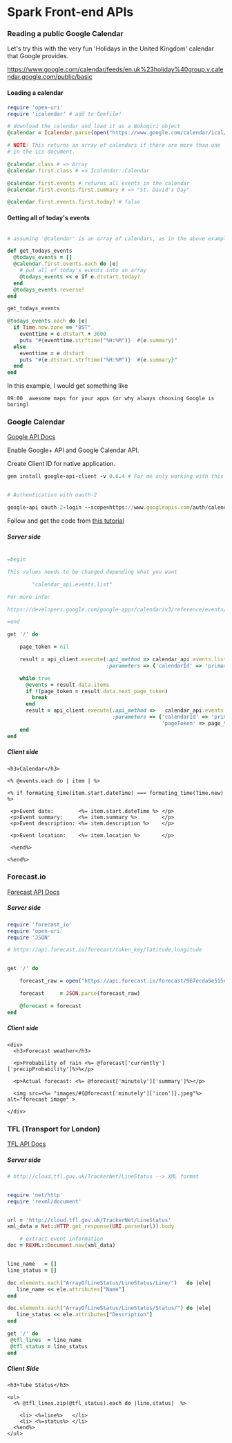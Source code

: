 # Spark Front-end APIs

### Reading a public Google Calendar

Let's try this with the very fun 'Holidays in the United Kingdom' calendar that Google provides.

https://www.google.com/calendar/feeds/en.uk%23holiday%40group.v.calendar.google.com/public/basic

#### Loading a calendar

```ruby
require 'open-uri'
require 'icalendar' # add to Gemfile!

# download the calendar and load it as a Nokogiri object
@calendar = Icalendar.parse(open("https://www.google.com/calendar/ical/henrystanley.com_uh7l5drs1sfnju9eivnml389k8%40group.calendar.google.com/private-95d6172bf50f4f3783be77c8a0dfce42/basic.ics"))

# NOTE! This returns an array of calendars if there are more than one
# in the ics document. 

@calendar.class # => Array
@calendar.first.class # => Icalendar::Calendar

@calendar.first.events # returns all events in the calendar
@calendar.first.events.first.summary # => "St. David's Day"

@calendar.first.events.first.today? # false
```

#### Getting all of today's events

```ruby

# assuming '@calendar' is an array of calendars, as in the above example

def get_todays_events
  @todays_events = []
  @calendar.first.events.each do |e|
    # put all of today's events into an array
    @todays_events << e if e.dtstart.today?
  end
  @todays_events.reverse!
end

get_todays_events

@todays_events.each do |e|
  if Time.now.zone == "BST"
    eventtime = e.dtstart + 3600
    puts "#{eventtime.strftime("%H:%M")}  #{e.summary}"
  else
    eventtime = e.dtstart
    puts "#{e.dtstart.strftime("%H:%M")}  #{e.summary}"
  end
end
```

In this example, I would get something like

`09:00  awesome maps for your apps (or why always choosing Google is boring)`

### Google Calendar

[Google API Docs](https://developers.google.com/google-apps/calendar/)

Enable Google+ API and Google Calendar API.

Create Client ID for native application.

```ruby
gem install google-api-client -v 0.6.4 # For me only working with this version


# Authentication with oauth-2

google-api oauth-2-login --scope=https://www.googleapis.com/auth/calendar --client-id=CLIENT_ID --client-secret=CLIENT_SECRET
```

Follow and get the code from [this tutorial](https://github.com/google/google-api-ruby-client-samples/tree/master/calendar) 

##### Server side

```ruby

=begin

This values needs to be changed depending what you want 

		"calendar_api.events.list"

For more info:

https://developers.google.com/google-apps/calendar/v3/reference/events/instances 

=end

get '/' do

	page_token = nil

	result = api_client.execute(:api_method => calendar_api.events.list,
	                            :parameters => {'calendarId' => 'primary'})

	while true
	  @events = result.data.items
	  if !(page_token = result.data.next_page_token)
	    break
	  end
	  result = api_client.execute(:api_method =>   calendar_api.events.list,
	                              :parameters => {'calendarId' => 'primary',
	                                              'pageToken' => page_token})
	end
end
```


##### Client side

```erb
<h3>Calendar</h3>

<% @events.each do | item | %>

<% if formating_time(item.start.dateTime) === formating_time(Time.new) %>
  
 <p>Event date:        <%= item.start.dateTime %> </p>
 <p>Event summary:     <%= item.summary %>        </p>
 <p>Event description: <%= item.description %>    </p>
 
 <p>Event location:    <%= item.location %>       </p>

 <%end%>

<%end%>

```


### Forecast.io

[Forecast API Docs](https://developer.forecast.io/docs/v2)


##### Server side

```ruby
require 'forecast_io'
require 'open-uri'
require 'JSON'

# https://api.forecast.io/forecast/token_key/latitude,longitude


get '/' do

	forecast_raw = open("https://api.forecast.io/forecast/967ecda5e515e3a4ce315e508/51.5231,-0.0871").read   

	forecast     = JSON.parse(forecast_raw)

	@forecast = forecast
end
```

##### Client side

```erb
<div>
  <h3>Forecast weather</h3>

  <p>Probability of rain <%= @forecast['currently']['precipProbability']%>%</p>
  
  <p>Actual forecast: <%= @forecast['minutely']['summary']%></p>
  
  <img src=<%= "images/#{@forecast['minutely']['icon']}.jpeg"%> alt="forecast image" > 

</div>
```


### TFL (Transport for London)

[TFL API Docs](http://www.tfl.gov.uk/info-for/open-data-users/)

##### Server side

```ruby
# http://cloud.tfl.gov.uk/TrackerNet/LineStatus --> XML format


require 'net/http'
require 'rexml/document'


url = 'http://cloud.tfl.gov.uk/TrackerNet/LineStatus'
xml_data = Net::HTTP.get_response(URI.parse(url)).body

	# extract event information
doc = REXML::Document.new(xml_data)


line_name   = []
line_status = []

doc.elements.each("ArrayOfLineStatus/LineStatus/Line/")   do |ele|
   line_name << ele.attributes["Name"]
end

doc.elements.each("ArrayOfLineStatus/LineStatus/Status/") do |ele|
   line_status << ele.attributes["Description"]
end

get '/' do
 @tfl_lines  = line_name  
 @tfl_status = line_status
end
```

##### Client Side

```erb
<h3>Tube Status</h3>

<ul>
  <% @tfl_lines.zip(@tfl_status).each do |line,status|  %>
    
    <li> <%=line%>   </li>
    <li> <%=status%> </li>
  <%end%>
</ul>
```

